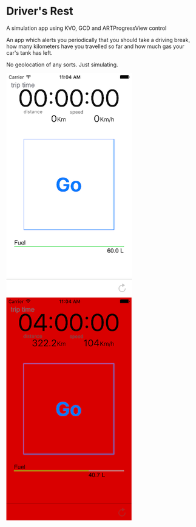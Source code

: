 # Driver's Rest
A simulation app using KVO, GCD and ARTProgressView control

An app which alerts you periodically that you should take a driving break, how many kilometers have you travelled so far and how much gas your car's tank has left. 

No geolocation of any sorts. Just simulating.


![start screenshot](1.png)
![stop screenshot](2.png)
